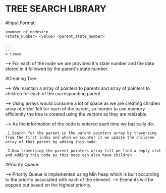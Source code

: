 # TREE SEARCH LIBRARY

#Input Format:

    <number_of_nodes>:n
    <state_number> <value> <parent_state_number>

    ...
    ...
    n times

--> For each of the node we are provided it's state number and the data stored in it followed by the parent's state number.



#Creating Tree:

--> We maintain a array of pointers to parents and array of pointers to children for each of the corresponding parent.

--> Using arrays would consume a lot of space as we are creating children array of order 1e5 for each of the parent, so inorder to use memory efficiently the tree is created using the vectors as they are resizable.

--> As the information of the node is entered each time we basically do:

     1.Search for the parent in the parent pointers array by traversing from the first index and when we counter it we update the children array of that parent by adding this node.

     2.Now traversing the parent pointers array till we find a empty slot and adding this node as this node can also have children.



#Priority Queue:

--> Priority Queue is implemented using Min heap which is built according to the priority associated with each of the element.
--> Elements will be popped out based on the highest priority.
